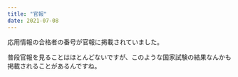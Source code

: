 ```yaml
---
title: "官報"
date: 2021-07-08
---
```


応用情報の合格者の番号が官報に掲載されていました。

普段官報を見ることはほとんどないですが、このような国家試験の結果なんかも
掲載されることがあるんですね。
